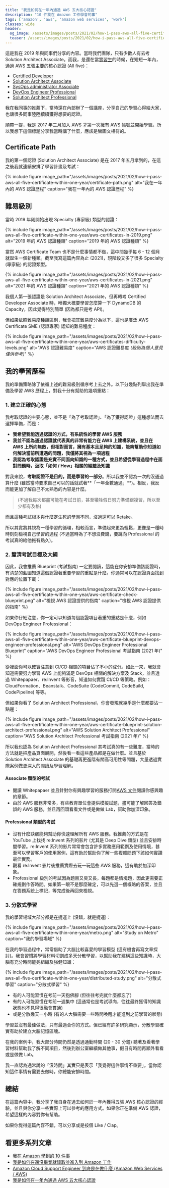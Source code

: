 ```yaml
---
title: "我是如何在一年內通過 AWS 五大核心認證"
description: "10 件我在 Amazon 工作學會的事"
tags: ['amazon', 'aws', 'amazon web services', 'work']
classes: wide
header:
  og_image: /assets/images/posts/2021/02/how-i-pass-aws-all-five-certificate-within-one-year/certificate-path.png
  teaser: /assets/images/posts/2021/02/how-i-pass-aws-all-five-certificate-within-one-year/certificate-path.png
---
```


這是我在 2019 年與同事們分享的內容。當時我們團隊，只有少數人有去考 Solution Architect Associate。而我，是還在當[實習生](/how-am-I-get-into-amazon-before-graduate)的時候，在短短一年內，通過 AWS 五張主要的核心認證 (All five)：

- [Certified Developer](/AWS-Developer-Associate-Preparation/)
- [Solution Architect Associate](/AWS-Certified-Solution-Architect-Associate-Preparation/)
- [SysOps administrator Associate](/AWS-SysOps-Administrtor-Associate-Preparation/)
- [DevOps Engineer Professional](/AWS-Certified-DevOps-Engineer-Professional-Preparation/)
- [Solution Architect Professional]()

我在我同事的推薦下，當時還在內部辦了一個講座，分享自己的學習心得給大家，也讓很多同事陸陸續續獲得想要的認證。

順帶一提，我是 2017 年三月加入 AWS 才第一次擁有 AWS 帳號並開始學習。所以我想下這個標題分享我當時講了什麼，應該是蠻圖文相符的。

## Certificate Path

我的第一個認證 (Solution Architect Associate) 是在 2017 年五月拿到的，在這之後我就連續安排了學習計畫及考試：

{% include figure image_path="/assets/images/posts/2021/02/how-i-pass-aws-all-five-certificate-within-one-year/certificate-path.png" alt="我在一年內的 AWS 認證歷程" caption="我在一年內的 AWS 認證歷程" %}

## 難易級別

當時 2019 年剛開始出現 Specialty (專家級) 類型的認證：

{% include figure image_path="/assets/images/posts/2021/02/how-i-pass-aws-all-five-certificate-within-one-year/aws-certificates-in-2019.png" alt="2019 年的 AWS 認證種類" caption="2019 年的 AWS 認證種類" %}

當然 AWS Certificate Team 也不是什麼事情都不做，這中間幾乎每 6 - 12 個月就誕生一個新種類。截至我寫這篇內容為止 (2021)，現階段又多了很多 Specialty (專家級) 的認證類型。

{% include figure image_path="/assets/images/posts/2021/02/how-i-pass-aws-all-five-certificate-within-one-year/aws-certificates-in-2021.png" alt="2021 年的 AWS 認證種類" caption="2021 年的 AWS 認證種類" %}

我個人第一張認證是 Solution Architect Associate，但再轉考 Certified Developer Associate 時，唯獨大概要學習怎麼算一下 DynamoDB 的 Capacity，因此覺得特別簡單 (因為都只是考 API)。

但如果依照難易度種類區別，我會把其難易度分為以下，這也是廣泛 AWS Certificate SME (認證專家) 認知的難易程度：

{% include figure image_path="/assets/images/posts/2021/02/how-i-pass-aws-all-five-certificate-within-one-year/aws-certificates-difficulty-levels.png" alt="AWS 認證難易度" caption="AWS 認證難易度 *(級別為個人意見僅供參考)*" %}

## 我的學習歷程

我的準備策略除了依循上述的難易級別循序考上去之外。以下分幾點列舉出我在準備及學習 AWS 歷程上，對我十分有幫助的幾項重點：

### 1. 建立正確的心態

我考取認證的主要心態，並不是「為了考取認證」、「為了獲得認證」這種想法而去選擇準備，而是：

- **我希望我能透過認證的方式，有系統性的學習 AWS 服務**
- **我並不認為通過認證就代表真的非常有能力在 AWS 上建構系統，並且在 AWS 上所向無敵，但相對而言，擁有基本且足夠的知識，能夠幫助你知道如何解決當前所遭遇的問題，我僅將其視為一項過程**
- **我認為考取認證是充實不同面向知識的一種方式，並且希望從學習過程中在面對問題時，汲取「如何 / How」相關的經驗及知識**

對我來說，**考取認證不是目的，而是學習的一部分**。所以我並不認為一次的沒通過算什麼 (雖然當時要求自己可以的話就試著**「一年全數通過」**)。相反，我反而能更加了解自己不太熟悉的內容是什麼。

> (不過我每次都盡可能在考試日前，甚至犧牲假日努力準備跟複習，所以至少都有及格)

而且這種考試根本與什麼定生死的學測不同，沒過還可以 Retake。

所以其實將其視為一種學習的循環，相較而言，準備起來更為輕鬆，更像是一種時時刻刻檢視自己學習的過程 (不過當時為了不想浪費錢，要跳向 Professional 的考試真的給他拖有點久)。

### 2. 釐清考試目標及大綱

因此，我會推薦 Blueprint (考試指南) 一定要閱讀，這能在你安排準備該認證時，有清楚的藍圖知道這個認證著重要學習的重點是什麼。你通常可以在認證頁面找到對應的位置下載：

{% include figure image_path="/assets/images/posts/2021/02/how-i-pass-aws-all-five-certificate-within-one-year/aws-certificate-check-blueprint.png" alt="檢視 AWS 認證提供的指南" caption="檢視 AWS 認證提供的指南" %}

如果你仔細注意，你一定可以知道每個認證項目著重的重點是什麼，例如 DevOps Engineer Professional：

{% include figure image_path="/assets/images/posts/2021/02/how-i-pass-aws-all-five-certificate-within-one-year/aws-certificate-blueprint-devops-engineer-professional.png" alt="AWS DevOps Engineer Professional Blueprint" caption="AWS DevOps Engineer Professional 考試指南 (2021 年)" %}

從裡面你可以確實注意到 CI/CD 相關的項目佔了不小的成分。如此一來，我就會知道需要努力學習 AWS 上能夠滿足 DevOps 相關的解決方案及 Stack，並且透過 Whitepapaer、re:Invent 等影音，知道如何實踐 CI/CD 等策略。例如：CloudFormation、Beanstalk、CodeSuite (CodeCommit, CodeBuild, CodePipeline) 等等。

但如果你看了 Solution Architect Professional，你會發現就幾乎是什麼都要沾一點邊：

{% include figure image_path="/assets/images/posts/2021/02/how-i-pass-aws-all-five-certificate-within-one-year/aws-certificate-blueprint-solution-architect-professional.png" alt="AWS Solution Architect Professional" caption="AWS Solution Architect Professional 考試指南 (2021 年)" %}

所以我也認為 Solution Architect Professional 其考試真的有一些難度，當時的方法就是把產品頁面展開，然後看一看這些產品都是在做什麼。並且基於 Solution Architect Associate 的基礎再更進階有關高可用性等問題，大量透過實際案例做更深入的閱讀及學習理解。

#### Associate 類型的考試

- 閱讀 Whitepapaer 並且針對你有興趣學習的服務打開[AWS 文件](https://docs.aws.amazon.com/index.html)閱讀你感興趣的章節。
- 由於 AWS 服務非常多，有些教育單位會提供模擬試題，盡可能了解回答及錯誤的 AWS 服務，並且再回頭看看文件或是做做 Lab，幫助你加深印象。

#### Professional 類型的考試

- 沒有什麼訣竅能夠幫助你快速理解所有 AWS 服務。我推薦的方式是在 YouTube 上找找 re:Invent 系列的影片 (尤其是 Deep Dive 類型) 並且安排時間學習。re:Invent 系列的影片常常會包含許多實務應用範例及使用情境，甚至可以學習客戶的使用案例，這有助於幫助你了解一些複雜問題下該如何實踐最佳實務。
- 觀看 re:Invent 影片後推薦實際去玩一玩這些 AWS 服務，這有助於加深印象。
- Professional 級別的考試因為題目又臭又長，每題都是情境題，因此更需要正確規劃作答時間。如果第一眼不是那麼確定，可以先選一個概略的答案，並且在答題系統上標記，等完成後再回來檢視。

### 3. 分散式學習

我的學習場域大部分都是在捷運上 (沒錯，就是捷運)：

{% include figure image_path="/assets/images/posts/2021/02/how-i-pass-aws-all-five-certificate-within-one-year/metro.png" alt="Study on Metro" caption="我的學習場域" %}

在我的學習過程中，常常借助了大腦比較喜愛的學習模型 (這有機會再寫文章探討)。我會習慣將學習材料切割成多天分散學習，以幫助我在建構這些知識時，大腦有充分時間能夠組織及強健知識：

{% include figure image_path="/assets/images/posts/2021/02/how-i-pass-aws-all-five-certificate-within-one-year/distributed-study.png" alt="分散式學習" caption="分散式學習" %}

- 有的人可能習慣在考前一天抱佛腳 (但往往考完就什麼都忘了)
- 有的人可能習慣在考前一週集中 (這通常也是考試導向，往往最終獲得的知識狀態也不見得很融會貫通)
- 或是分散幾天一小時 (有的人大腦需要一些時間喚醒才能進到之前學習的狀態)

學習並沒有最佳做法，只有最適合你的方式。但已經有許多研究顯示，分散學習確實有助於建立大腦記憶區塊。

在我的案例中，我大部分時間仍然是透過通勤時間 (20 - 30 分鐘) 聽著及看著學習材料幫助我了解不同項目，然後到辦公室繼續做其他事，假日有時間再額外看看或是做做 Lab。

我一直認為通常說的「沒時間」其實只是表示「我覺得這件事情不重要」。當你認知這件事情有需要去做時，你總能安排時間。

## 總結

在這篇內容中，我分享了我自身在過去如何於一年內獲得五張 AWS 核心認證的經驗，並且與你分享一些實際上可以參考的應用方式。如果你正在準備 AWS 認證，希望這樣的內容對你有幫助。

如果你覺得這篇內容不錯，可以分享或是按個 Like / Clap。

## 看更多系列文章

- [我在 Amazon 學到的 10 件事](/ten-thing-I-learned-in-amazon)
- [我是如何在還沒畢業就錄取並進入到 Amazon 工作](/how-am-I-get-into-amazon-before-graduate)
- [Amazon Cloud Support Engineer 到底是在做什麼 (Amazon Web Services / AWS)](/what-is-cloud-support-engineer-doing-in-amazon)
- [我是如何在一年內通過 AWS 五大核心認證](/how-i-pass-aws-all-five-certificate-within-one-year)
